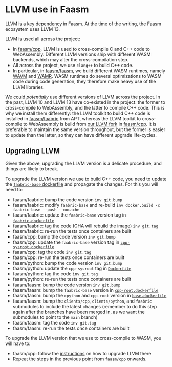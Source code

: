 # LLVM use in Faasm

LLVM is a key dependency in Faasm. At the time of the writing, the Faasm
ecosystem uses LLVM 13.

LLVM is used all across the project:
* In [faasm/cpp](https://github.com/faasm/cpp), LLVM is used to cross-compile
  C and C++ code to WebAssembly. Different LLVM versions ship with different
  WASM backends, which may alter the cross-compilation step.
* All across the project, we use `clang++` to build C++ code.
* In particular, in [faasm/faasm](https://github.com/faasm/faasm), we build
  different WASM runtimes, namely [WAVM](https://github.com/faasm/WAVM) and
  [WAMR](https://github.com/faasm/wasm-micro-runtime). WASM runtimes do several
  optimizations to WASM code during code generation, they therefore make heavy
  use of the LLVM libraries.

We could _potentially_ use different versions of LLVM across the project. In
the past, LLVM 10 and LLVM 13 have co-existed in the project: the former to
cross-compile to WebAssembly, and the latter to compile C++ code. This is
why we install them differently: the LLVM toolkit to build C++ code is
installed in [faasm/faabric](
https://github.com/faasm/faabric/blob/main/docker/faabric-base.dockerfile#L4-L57)
from APT, whereas the LLVM toolkit to cross-compile to WebAssembly is build from
[our LLVM fork](https://github.com/faasm/llvm-project) in [faasm/cpp](
https://github.com/faasm/cpp/blob/main/docker/llvm.dockerfile). It is preferable
to maintain the same version throughout, but the former is easier to update than
the latter, so they can have different upgrade life-cycles.

## Upgrading LLVM

Given the above, upgrading the LLVM version is a delicate procedure, and things
are likely to break.

To upgrade the LLVM version we use to build C++ code, you need to update
the [`faabric-base` dockerfile](
https://github.com/faasm/faabric/blob/main/docker/faabric-base.dockerfile#L4-L57)
and propagate the changes. For this you will need to:
* faasm/faabric: bump the code version `inv git.bump`
* faasm/faabric: modify `faabric-base` and re-build `inv docker.build -c faabric-base --push --nocache`
* faasm/faabric: update the `faabric-base` version tag in [`faabric.dockerfile`]()
* faasm/faabric: tag the code (GHA will rebuild the image) `inv git.tag`
* faasm/faabric: re-run the tests once containers are built
* faasm/cpp: bump the code version `inv git.bump`
* faasm/cpp: update the `faabric-base` version tag in [`cpp-sysroot.dockerfile`](
https://github.com/faasm/cpp/blob/main/docker/cpp-sysroot.dockerfile#L4)
* faasm/cpp: tag the code `inv git.tag`
* faasm/cpp: re-run the tests once containers are built
* faasm/python: bump the code version `inv git.bump`
* faasm/python: update the `cpp-sysroot` tag in [`Dockerfile`](
https://github.com/faasm/python/blob/main/Dockerfile#L1)
* faasm/python: tag the code `inv git.tag`
* faasm/python: re-run the tests once containers are built
* faasm/faasm: bump the code version `inv git.bump`
* faasm/faasm: bump the `faabric-base` version in [`cpp-root.dockerfile`](
https://github.com/faasm/faasm/blob/main/docker/cpp-root.dockerfile#L1)
* faasm/faasm: bump the `cpython` and `cpp-root` version in [`base.dockerfile`](
https://github.com/faasm/faasm/blob/main/docker/base.dockerfile#L2-L5)
* faasm/faasm: bump the `clients/cpp`, `clients/python`, and `faabric`
  submodules to include the latest changes (remember to do this step again
  after the branches have been merged in, as we want the submodules to point
  to the `main` branch)
* faasm/faasm: tag the code `inv git.tag`
* faasm/faasm: re-run the tests once containers are built

To upgrade the LLVM version that we use to cross-compile to WASM, you will
have to:
* faasm/cpp: follow the [instructions](
https://github.com/faasm/cpp/blob/main/docs/upgrade-llvm.md) on how to upgrade
LLVM there
* Repeat the steps in the previous point from `faasm/cpp` onwards.
